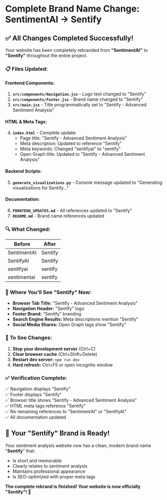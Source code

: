 # Complete Brand Name Change: SentimentAI → Sentify

## ✅ **All Changes Completed Successfully!**

Your website has been completely rebranded from **"SentimentAI"** to **"Sentify"** throughout the entire project.

### 📋 **Files Updated:**

#### **Frontend Components:**
1. **`src/components/Navigation.jsx`** - Logo text changed to "Sentify"
2. **`src/components/Footer.jsx`** - Brand name changed to "Sentify"
3. **`src/main.jsx`** - Title programmatically set to "Sentify - Advanced Sentiment Analysis"

#### **HTML & Meta Tags:**
4. **`index.html`** - Complete update:
   - Page title: "Sentify - Advanced Sentiment Analysis"
   - Meta description: Updated to reference "Sentify"
   - Meta keywords: Changed "sentifyai" to "sentify"
   - Open Graph title: Updated to "Sentify - Advanced Sentiment Analysis"

#### **Backend Scripts:**
5. **`generate_visualizations.py`** - Console message updated to "Generating visualizations for Sentify..."

#### **Documentation:**
6. **`FRONTEND_UPDATES.md`** - All references updated to "Sentify"
7. **`README.md`** - Brand name references updated

### 🔍 **What Changed:**

| **Before** | **After** |
|------------|-----------|
| SentimentAI | Sentify |
| SentifyAI | Sentify |
| sentifyai | sentify |
| sentimentai | sentify |

### 📱 **Where You'll See "Sentify" Now:**

- **Browser Tab Title:** "Sentify - Advanced Sentiment Analysis"
- **Navigation Header:** "Sentify" logo
- **Footer Brand:** "Sentify" branding
- **Search Engine Results:** Meta descriptions mention "Sentify"
- **Social Media Shares:** Open Graph tags show "Sentify"

### 🚀 **To See Changes:**

1. **Stop your development server** (Ctrl+C)
2. **Clear browser cache** (Ctrl+Shift+Delete)
3. **Restart dev server:** `npm run dev`
4. **Hard refresh:** Ctrl+F5 or open incognito window

### ✅ **Verification Complete:**

✅ Navigation displays "Sentify"  
✅ Footer displays "Sentify"  
✅ Browser title shows "Sentify - Advanced Sentiment Analysis"  
✅ HTML meta tags reference "Sentify"  
✅ No remaining references to "SentimentAI" or "SentifyAI"  
✅ All documentation updated  

## 🎉 **Your "Sentify" Brand is Ready!**

Your sentiment analysis website now has a clean, modern brand name "**Sentify**" that:
- Is short and memorable
- Clearly relates to sentiment analysis
- Maintains professional appearance
- Is SEO-optimized with proper meta tags

**The complete rebrand is finished! Your website is now officially "Sentify"! 🚀**
